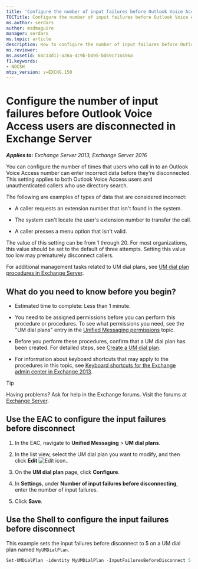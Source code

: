```yaml
---
title: 'Configure the number of input failures before Outlook Voice Access users are disconnected: Exchange 2013 Help'
TOCTitle: Configure the number of input failures before Outlook Voice Access users are disconnected
ms.author: serdars
author: msdmaguire
manager: serdars
ms.topic: article
description: How to configure the number of input failures before Outlook Voice Access users are disconnected in Exchange Server
ms.reviewer:
ms.assetid: 64c13d17-a26a-4c9b-b495-bd69c716456a
f1.keywords:
- NOCSH
mtps_version: v=EXCHG.150
---
```


# Configure the number of input failures before Outlook Voice Access users are disconnected in Exchange Server

_**Applies to:** Exchange Server 2013, Exchange Server 2016_

You can configure the number of times that users who call in to an Outlook Voice Access number can enter incorrect data before they're disconnected. This setting applies to both Outlook Voice Access users and unauthenticated callers who use directory search.

The following are examples of types of data that are considered incorrect:

- A caller requests an extension number that isn't found in the system.

- The system can't locate the user's extension number to transfer the call.

- A caller presses a menu option that isn't valid.

The value of this setting can be from 1 through 20. For most organizations, this value should be set to the default of three attempts. Setting this value too low may prematurely disconnect callers.

For additional management tasks related to UM dial plans, see [UM dial plan procedures in Exchange Server](um-dial-plan-procedures-exchange-2013-help.md).

## What do you need to know before you begin?

- Estimated time to complete: Less than 1 minute.

- You need to be assigned permissions before you can perform this procedure or procedures. To see what permissions you need, see the "UM dial plans" entry in the [Unified Messaging permissions](unified-messaging-permissions-exchange-2013-help.md) topic.

- Before you perform these procedures, confirm that a UM dial plan has been created. For detailed steps, see [Create a UM dial plan](create-um-dial-plan-exchange-2013-help.md).

- For information about keyboard shortcuts that may apply to the procedures in this topic, see [Keyboard shortcuts for the Exchange admin center in Exchange 2013](keyboard-shortcuts-in-the-exchange-admin-center-2013-help.md).

> [!TIP]
> Having problems? Ask for help in the Exchange forums. Visit the forums at [Exchange Server](https://social.technet.microsoft.com/forums/office/home?category=exchangeserver).

## Use the EAC to configure the input failures before disconnect

1. In the EAC, navigate to **Unified Messaging** \> **UM dial plans**.

2. In the list view, select the UM dial plan you want to modify, and then click **Edit** ![Edit icon.](images/ITPro_EAC_EditIcon.gif).

3. On the **UM dial plan** page, click **Configure**.

4. In **Settings**, under **Number of input failures before disconnecting**, enter the number of input failures.

5. Click **Save**.

## Use the Shell to configure the input failures before disconnect

This example sets the input failures before disconnect to 5 on a UM dial plan named `MyUMDialPlan`.

```powershell
Set-UMDialPlan -identity MyUMDialPlan -InputFailuresBeforeDisconnect 5
```
